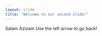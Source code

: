 ```yaml
---
layout: slide
title: "Welcome to our second slide!"
---
```

Salam Azizam
Use the left arrow to go back!
